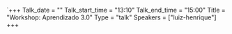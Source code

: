 `+++
Talk_date = ""
Talk_start_time = "13:10"
Talk_end_time = "15:00"
Title = "Workshop: Aprendizado 3.0"
Type = "talk"
Speakers = ["luiz-henrique"]
+++


